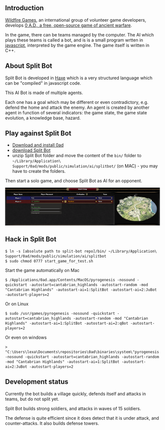 ## Introduction

[Wildfire Games](http://wildfiregames.com/), an international group of volunteer game developers, develops [0 A.D., a free, open-source game of ancient warfare](http://play0ad.com/).

In the game, there can be teams managed by the computer. The AI which plays these teams is called a bot, and is is a small program wrtten in [javascript](https://en.wikipedia.org/wiki/JavaScript), interpreted by the game engine. The game itself is written in C++.

## About Split Bot

Split Bot is developed in [Haxe](http://haxe.org) which is a very structured language which can be "compiled" in javascript code.

This AI Bot is made of multiple agents.

Each one has a goal which may be different or even contradictory, e.g. defend the home and attack the enemy. An agent is created by another agent in function of several indicators: the game state, the game state evolution, a knowledge base, hazard.

## Play against Split Bot

* [Download and install 0ad](http://play0ad.com/)
* [download Split Bot](https://github.com/lexoyo/split-bot)
* unzip Split Bot folder and move the content of the `bin/` folder to `~/Library/Application\ Support/0ad/mods/public/simulation/ai/splitbot/` (on MAC) - you may have to create the folders.

Then start a solo game, and choose Split Bot as AI for an opponent.

![Choose split bot in the AI list](docs/0ad-choose-split-bot.png)

## Hack in Split Bot

```
$ ln -s [absolute path to split-bot repo]/bin/ ~/Library/Application\ Support/0ad/mods/public/simulation/ai/splitbot
$ sudo chmod 0777 start_game_for_test.sh
```

Start the game automatically on Mac

```
$ /Applications/0ad.app/Contents/MacOS/pyrogenesis -nosound -quickstart -autostart=cantabrian_highlands -autostart-random -mod "Cantabrian Highlands" -autostart-ai=1:SplitBot -autostart-ai=2:JuBot -autostart-players=2
```

Or on Linux

```
$ sudo /usr/games/pyrogenesis -nosound -quickstart -autostart=cantabrian_highlands -autostart-random -mod "Cantabrian Highlands" -autostart-ai=1:SplitBot -autostart-ai=2:qBot -autostart-players=2
```

Or even on windows

```
> "C:\Users\lexa\Documents\repositories\0ad\binaries\system\"pyrogenesis.exe -nosound -quickstart -autostart=cantabrian_highlands -autostart-random -mod "Cantabrian Highlands" -autostart-ai=1:SplitBot -autostart-ai=2:JuBot -autostart-players=2
```

## Development status

Currently the bot builds a village quickly, defends itself and attacks in teams, but do not split yet.

Split Bot builds strong soldiers, and attacks in waves of 15 soldiers.

The defense is quite efficient since it does detect that it is under attack, and counter-attacks. It also builds defense towers.

